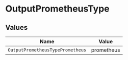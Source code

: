# OutputPrometheusType


## Values

| Name                             | Value                            |
| -------------------------------- | -------------------------------- |
| `OutputPrometheusTypePrometheus` | prometheus                       |